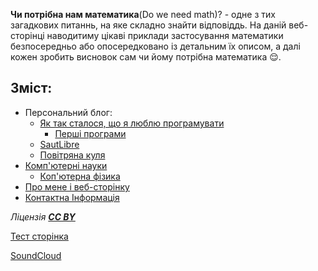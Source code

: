 __Чи потрібна нам математика__(Do we need math)? -  одне з тих загадкових питаннь, на яке складно знайти відповіддь. На даній веб-сторінці наводитиму цікаві приклади застосування математики безпосередньо або опосередковано із детальним їх описом, а далі кожен зробить висновок сам чи йому потрібна математика :relieved:.

## Зміст:
 - Персональний блог:
     - [Як так сталося, що я люблю програмувати](./PersonalBlog/hello-world.md)
       - [Перші програми](./PersonalBlog/algo-programs.md)
     - [SautLibre](./PersonalBlog/saut-libre-parkour-team.md)
     - [Повітряна куля](./PersonalBlog/hot_air_baloon.md)
 - [Комп'ютерні науки](WhatToLearn.md)
     - [Коп'ютерна фізика](computationla-physics.md)
 - [Про мене і веб-сторінку](./about.md)
 - [Контактна Інформація](./contact.md)

_Ліцензія [**CC BY**](https://creativecommons.org/licenses/by/3.0/)_

[Тест сторінка](./Test/Test.md)

<a href="https://soundcloud.com/rain_must_fall" rel="me" target="_blank"><i class="fa fa-soundcloud"></i>SoundCloud</a>
